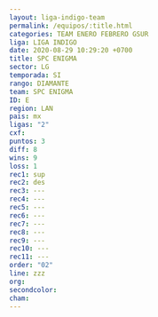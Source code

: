 ```yaml
---
layout: liga-indigo-team
permalink: /equipos/:title.html
categories: TEAM ENERO FEBRERO GSUR
liga: LIGA INDIGO
date: 2020-08-29 10:29:20 +0700
title: SPC ENIGMA
sector: LG
temporada: SI
rango: DIAMANTE
team: SPC ENIGMA
ID: E
region: LAN
pais: mx
ligas: "2"
cxf: 
puntos: 3
diff: 8
wins: 9
loss: 1
rec1: sup
rec2: des
rec3: ---
rec4: ---
rec5: ---
rec6: ---
rec7: ---
rec8: ---
rec9: ---
rec10: ---
rec11: ---
order: "02"
line: zzz
org: 
secondcolor: 
cham:
---
```

